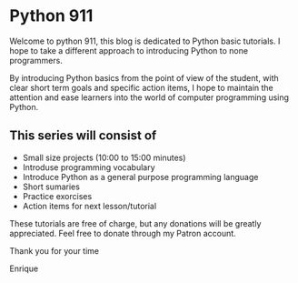 # Python 911

Welcome to python 911, this blog is dedicated to Python basic tutorials. I hope to take a different approach to introducing Python to none programmers.

By introducing Python basics from the point of view of the student, with clear short term goals and specific action items, I hope to maintain the attention and ease learners into the world of computer programming using Python.

## This series will consist of

* Small size projects (10:00 to 15:00 minutes)
* Introduse programming vocabulary
* Introduce Python as a general purpose programming language
* Short sumaries
* Practice exorcises
* Action items for next lesson/tutorial

These tutorials are free of charge, but any donations will be greatly appreciated. Feel free to donate through my Patron account.

Thank you for your time

Enrique